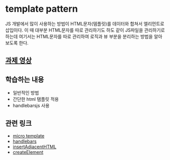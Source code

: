 # template pattern
JS 개발에서 많이 사용하는 방법이 HTML문자(템플릿)를 데이터와 합쳐서 엘리먼트로 삽입이다. 이 때 대부분 HTML문자를 따로 관리하기도 하도 같이 JS파일을 관리하기로 하는데 여기서는 HTML문자를 따로 관리하여 로직과 뷰 부분을 분리하는 방법을 알아보도록 한다.

## [과제 영상](http://portal.nhnnext.org/streaming/2016/1%ED%95%99%EA%B8%B0/FE%20%EA%B8%B0%EB%B3%B8/%EC%A0%84%EC%9A%A9%EC%9A%B0/660)

## 학습하는 내용
- 일반적인 방법
- 간단한 html 탬플릿 적용
- handlebarsjs 사용

## 관련 링크
- [micro template](http://ejohn.org/blog/javascript-micro-templating/)
- [handlebars](http://handlebarsjs.com/)
- [insertAdjacentHTML](https://developer.mozilla.org/ko/docs/Web/API/Element/insertAdjacentHTML)
- [createElement](https://developer.mozilla.org/ko/docs/Web/API/Document/createElement)